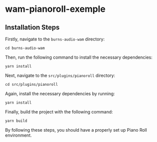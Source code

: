 # wam-pianoroll-exemple

## Installation Steps

Firstly, navigate to the `burns-audio-wam` directory:
```
cd burns-audio-wam
```

Then, run the following command to install the necessary dependencies:
```
yarn install
```

Next, navigate to the `src/plugins/pianoroll` directory:
```
cd src/plugins/pianoroll
```

Again, install the necessary dependencies by running:
```
yarn install
```

Finally, build the project with the following command:
```
yarn build
```

By following these steps, you should have a properly set up Piano Roll environment.
